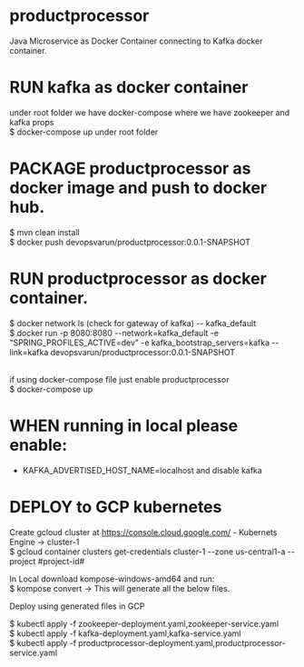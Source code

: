 # productprocessor

Java Microservice as Docker Container connecting to Kafka docker container.

# RUN kafka as docker container

   under root folder we have docker-compose where we have zookeeper and kafka props 
 <br /> $ docker-compose up  under root folder

# PACKAGE productprocessor as docker image and push to docker hub.

 $ mvn clean install
 <br /> $ docker push devopsvarun/productprocessor:0.0.1-SNAPSHOT

# RUN productprocessor as docker container.

 $ docker network ls    (check for gateway of kafka) -- kafka_default
 <br /> $ docker run -p 8080:8080 --network=kafka_default -e "SPRING_PROFILES_ACTIVE=dev" -e kafka_bootstrap_servers=kafka --link=kafka devopsvarun/productprocessor:0.0.1-SNAPSHOT
 
 <br />if using docker-compose file just enable productprocessor
 <br />$ docker-compose up
 
# WHEN running in local please enable:

- KAFKA_ADVERTISED_HOST_NAME=localhost and disable kafka

# DEPLOY to GCP kubernetes

Create gcloud cluster at https://console.cloud.google.com/ - Kubernets Engine -> cluster-1
<br />$ gcloud container clusters get-credentials cluster-1 --zone us-central1-a --project #project-id#


In Local download kompose-windows-amd64 and run:
<br />$ kompose convert -> This will generate all the below files.


Deploy using generated files in GCP


$ kubectl apply -f zookeeper-deployment.yaml,zookeeper-service.yaml
<br />$ kubectl apply -f kafka-deployment.yaml,kafka-service.yaml
<br />$ kubectl apply -f productprocessor-deployment.yaml,productprocessor-service.yaml
